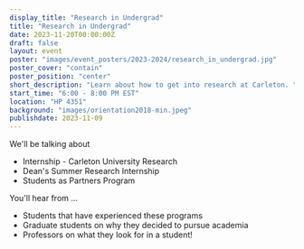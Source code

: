 ```yaml
---
display_title: "Research in Undergrad"
title: "Research in Undergrad"
date: 2023-11-20T00:00:00Z
draft: false
layout: event
poster: "images/event_posters/2023-2024/research_in_undergrad.jpg"
poster_cover: "contain"
poster_position: "center"
short_description: "Learn about how to get into research at Carleton. "
start_time: "6:00 - 8:00 PM EST"
location: "HP 4351"
background: "images/orientation2018-min.jpeg"
publishdate: 2023-11-09
---
```

We'll be talking about 
- Internship - Carleton University Research
- Dean's Summer Research Internship
- Students as Partners Program

You'll hear from ...
- Students that have experienced these programs
- Graduate students on why they decided to pursue academia
- Professors on what they look for in a student!